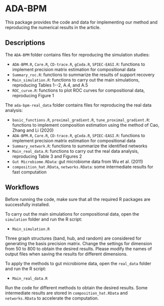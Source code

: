 # ADA-BPM

This package provides the code and data for implementing our method and reproducing the numerical results in the article.

## Descriptions

The `ADA-BPM` folder contains files for reproducing the simulation studies:

- `ADA-BPM.R`, `Care.R`, `CD-trace.R`, `gCoda.R`, `SPIEC-EASI.R`: functions to implement precision matrix estimation for compositional data
- `Summary_roc.R`: functions to summarize the results of support recovery
- `Main_simulation.R`: functions to carry out the main simulations, reproducing Tables 1--2, A.4, and A.5
- `ROC_curve.R`: functions to plot ROC curves for compositional data, reproducing Figure 1

The `ada-bpm-real_data` folder contains files for reproducing the real data analysis:

- `basic_functions.R`, `proximal_gradient.R`, `tune_proximal_gradient.R`: functions to implement composition estimation using the method of Cao, Zhang and Li (2020)
- `ADA-BPM.R`, `Care.R`, `CD-trace.R`, `gCoda.R`, `SPIEC-EASI.R`: functions to implement precision matrix estimation for compositional data
- `Summary_network.R`: functions to summarize the identified networks
- `Main_real_data.R`: functions to carry out the real data analysis, reproducing Table 3 and Figures 2 
- `Gut Microbiome.RData`: gut microbiome data from Wu et al. (2011)
- `composition_hat.RData`, `networks.RData`: some intermediate results for fast computation

## Workflows

Before running the code, make sure that all the required R packages are successfully installed.

To carry out the main simulations for compositional data, open the `simulation` folder and run the R script:

- `Main_simulation.R`

Three graph structures (band, hub, and random) are considered for generating the basis precision matrix. Change the settings for dimension from 50 to 800 to obtain the desired results.
Please modify the names of output files when saving the results for different dimensions.

To apply the methods to gut microbiome data, open the `real_data` folder and run the R script:

- `Main_real_data.R`

Run the code for different methods to obtain the desired results. Some intermediate results are stored in `composition_hat.RData` and `networks.RData` to accelerate the computation.
